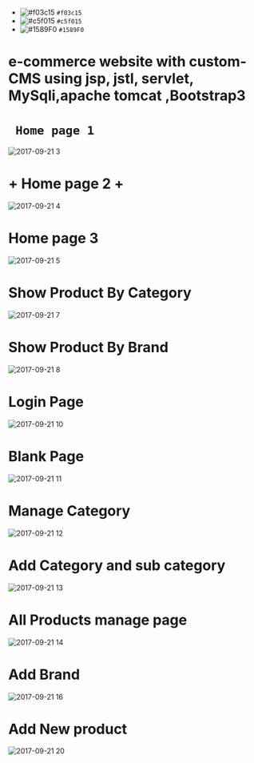 
- ![#f03c15](https://placehold.it/15/f03c15/000000?text=+) `#f03c15`
- ![#c5f015](https://placehold.it/15/c5f015/000000?text=+) `#c5f015`
- ![#1589F0](https://placehold.it/15/1589F0/000000?text=+) `#1589F0`

#  e-commerce website with custom-CMS  using jsp, jstl, servlet, MySqli,apache tomcat ,Bootstrap3 

# ```  Home page 1 ```
![2017-09-21 3](https://user-images.githubusercontent.com/14887259/30691630-2c62d8e4-9eea-11e7-8a61-405e34757be0.png)


#  + Home page 2 +

![2017-09-21 4](https://user-images.githubusercontent.com/14887259/30691631-2c658eae-9eea-11e7-9dc2-f6a29a16e986.png)

# Home page 3

![2017-09-21 5](https://user-images.githubusercontent.com/14887259/30691633-2c68768c-9eea-11e7-8ca4-3a061dc206f8.png)

# Show Product By Category

![2017-09-21 7](https://user-images.githubusercontent.com/14887259/30691634-2c6cb9f4-9eea-11e7-8e9f-8977d914e67a.png)

# Show Product By Brand

![2017-09-21 8](https://user-images.githubusercontent.com/14887259/30691635-2c6fe08e-9eea-11e7-9fbb-422ff030ecd4.png)

# Login Page
![2017-09-21 10](https://user-images.githubusercontent.com/14887259/30691636-2c9abe58-9eea-11e7-8b8b-d9c856b0ee6f.png)

# Blank Page
![2017-09-21 11](https://user-images.githubusercontent.com/14887259/30691637-2c9e5d9c-9eea-11e7-97b9-c520fd48ba7b.png)

# Manage Category
![2017-09-21 12](https://user-images.githubusercontent.com/14887259/30691638-2ca0d89c-9eea-11e7-9b86-e3c033857f99.png)

# Add Category and sub category
![2017-09-21 13](https://user-images.githubusercontent.com/14887259/30691639-2ca14c00-9eea-11e7-8509-b7e17bae86bd.png)

# All  Products manage page

![2017-09-21 14](https://user-images.githubusercontent.com/14887259/30691640-2ca7cc42-9eea-11e7-9fb0-994a9912fe7f.png)

# Add Brand

![2017-09-21 16](https://user-images.githubusercontent.com/14887259/30691643-2cd31fb4-9eea-11e7-8004-d3625c1d8e6b.png)



# Add New product


![2017-09-21 20](https://user-images.githubusercontent.com/14887259/30691647-2ce82152-9eea-11e7-808d-7db5919494a6.png)


